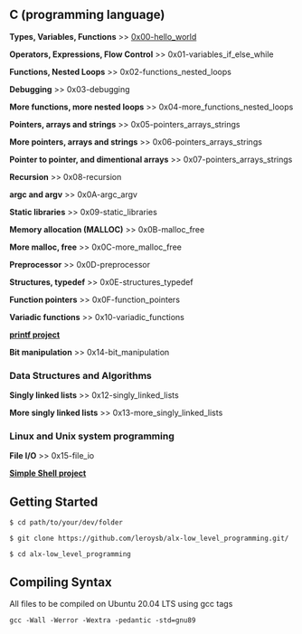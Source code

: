 ## C (programming language)

**Types, Variables, Functions** >> [0x00-hello_world](./0x00-hello_world)

**Operators, Expressions, Flow Control** >> 0x01-variables_if_else_while

**Functions, Nested Loops** >> 0x02-functions_nested_loops

**Debugging** >> 0x03-debugging

**More functions, more nested loops** >> 0x04-more_functions_nested_loops

**Pointers, arrays and strings** >> 0x05-pointers_arrays_strings

**More pointers, arrays and strings** >> 0x06-pointers_arrays_strings

**Pointer to pointer, and dimentional arrays** >> 0x07-pointers_arrays_strings

**Recursion** >> 0x08-recursion

**argc and argv** >> 0x0A-argc_argv

**Static libraries** >> 0x09-static_libraries

**Memory allocation (MALLOC)** >> 0x0B-malloc_free

**More malloc, free** >> 0x0C-more_malloc_free

**Preprocessor** >> 0x0D-preprocessor

**Structures, typedef** >> 0x0E-structures_typedef

**Function pointers** >> 0x0F-function_pointers

**Variadic functions** >> 0x10-variadic_functions

[**printf project**](https://github.com/leroysb/printf)

**Bit manipulation** >> 0x14-bit_manipulation

### Data Structures and Algorithms

**Singly linked lists** >> 0x12-singly_linked_lists

**More singly linked lists** >> 0x13-more_singly_linked_lists

### Linux and Unix system programming

**File I/O** >> 0x15-file_io

[**Simple Shell project**](https://github.com/leroysb/simple_shell)

###

## Getting Started

`$ cd path/to/your/dev/folder`

`$ git clone https://github.com/leroysb/alx-low_level_programming.git/`

`$ cd alx-low_level_programming`


## Compiling Syntax

All files to be compiled on Ubuntu 20.04 LTS using gcc tags

`gcc -Wall -Werror -Wextra -pedantic -std=gnu89`

